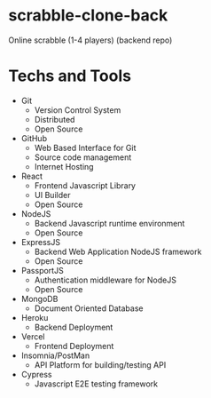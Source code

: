 # scrabble-clone-back
Online scrabble (1-4 players) (backend repo)

# Techs and Tools
- Git
  - Version Control System
  - Distributed
  - Open Source
- GitHub
  - Web Based Interface for Git
  - Source code management
  - Internet Hosting
- React
  - Frontend Javascript Library
  - UI Builder
  - Open Source
- NodeJS
  - Backend Javascript runtime environment
  - Open Source
- ExpressJS
  - Backend Web Application NodeJS framework
  - Open Source
- PassportJS
  - Authentication middleware for NodeJS
  - Open Source
- MongoDB
  - Document Oriented Database
- Heroku
  - Backend Deployment
- Vercel
  - Frontend Deployment
- Insomnia/PostMan
  - API Platform for building/testing API
- Cypress
  - Javascript E2E testing framework